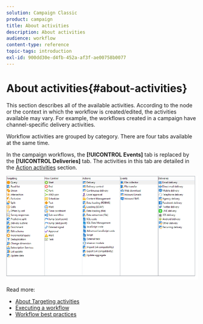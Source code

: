 ```yaml
---
solution: Campaign Classic
product: campaign
title: About activities
description: About activities
audience: workflow
content-type: reference
topic-tags: introduction
exl-id: 900dd30e-d4fb-452a-af3f-ae00758b0077
---
```

# About activities{#about-activities}

This section describes all of the available activities. According to the node or the context in which the workflow is created/edited, the activities available may vary. For example, the workflows created in a campaign have channel-specific delivery activities.

Workflow activities are grouped by category. There are four tabs available at the same time.

In the campaign workflows, the **[!UICONTROL Events]** tab is replaced by the **[!UICONTROL Deliveries]** tab. The activities in this tab are detailed in the [Action activities](../../workflow/using/about-action-activities.md) section.

![](assets/wf-activity-tabs.png)

Read more:

* [About Targeting activities](../../workflow/using/about-targeting-activities.md)
* [Executing a workflow](../../workflow/using/starting-a-workflow.md)
* [Workflow best practices](../../workflow/using/workflow-best-practices.md)
